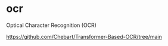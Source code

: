 # ocr
Optical Character Recognition (OCR)



https://github.com/Chebart/Transformer-Based-OCR/tree/main


